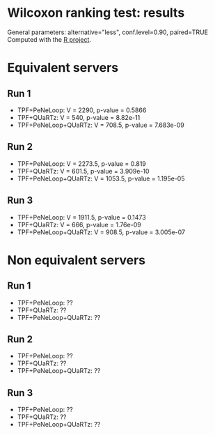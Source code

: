 Wilcoxon ranking test: results
==============

General parameters: alternative="less", conf.level=0.90, paired=TRUE
Computed with the [R project](http://www.r-project.org/).

# Equivalent servers

## Run 1

* TPF+PeNeLoop: V = 2290, p-value = 0.5866
* TPF+QUaRTz: V = 540, p-value = 8.82e-11
* TPF+PeNeLoop+QUaRTz: V = 708.5, p-value = 7.683e-09

## Run 2

* TPF+PeNeLoop: V = 2273.5, p-value = 0.819
* TPF+QUaRTz: V = 601.5, p-value = 3.909e-10
* TPF+PeNeLoop+QUaRTz: V = 1053.5, p-value = 1.195e-05

## Run 3

* TPF+PeNeLoop: V = 1911.5, p-value = 0.1473
* TPF+QUaRTz: V = 666, p-value = 1.76e-09
* TPF+PeNeLoop+QUaRTz: V = 908.5, p-value = 3.005e-07

# Non equivalent servers

## Run 1

* TPF+PeNeLoop: ??
* TPF+QUaRTz: ??
* TPF+PeNeLoop+QUaRTz: ??

## Run 2

* TPF+PeNeLoop: ??
* TPF+QUaRTz: ??
* TPF+PeNeLoop+QUaRTz: ??

## Run 3

* TPF+PeNeLoop: ??
* TPF+QUaRTz: ??
* TPF+PeNeLoop+QUaRTz: ??
